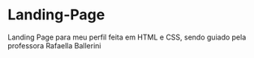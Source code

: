 # Landing-Page

Landing Page para meu perfil feita em HTML e CSS, sendo guiado pela professora Rafaella Ballerini
